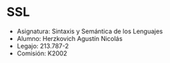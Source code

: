 # SSL
- Asignatura: Sintaxis y Semántica de los Lenguajes 
- Alumno: Herzkovich Agustín Nicolás
- Legajo: 213.787-2
- Comisión: K2002
